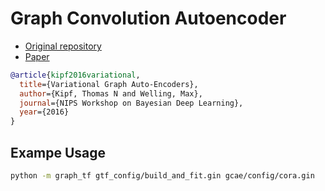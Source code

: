 # Graph Convolution Autoencoder

- [Original repository](https://github.com/tkipf/gae)
- [Paper](https://arxiv.org/abs/1611.07308)

```bib
@article{kipf2016variational,
  title={Variational Graph Auto-Encoders},
  author={Kipf, Thomas N and Welling, Max},
  journal={NIPS Workshop on Bayesian Deep Learning},
  year={2016}
}
```

## Exampe Usage

```bash
python -m graph_tf gtf_config/build_and_fit.gin gcae/config/cora.gin
```
